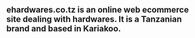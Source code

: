 ## ehardwares.co.tz is an online web ecommerce site dealing with hardwares. It is a Tanzanian brand and based in Kariakoo.
